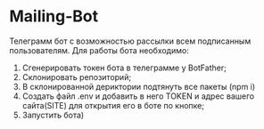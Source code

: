 ﻿# Mailing-Bot
 Телеграмм бот с возможностью рассылки всем подписанным пользователям.
 Для работы бота необходимо:
 
 1) Сгенерировать токен бота в телеграмме у BotFather;
 2) Склонировать репозиторий;
 3) В склонированной дериктории подтянуть все пакеты (npm i)
 4) Создать файл .env и добавить в него TOKEN и адрес вашего сайта(SITE) для открытия его в боте по кнопке;
 5) Запустить бота)
 
